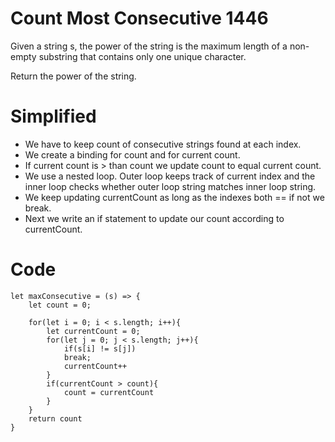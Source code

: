 # Count Most Consecutive 1446
Given a string s, the power of the string is the maximum length of a non-empty substring that contains only one unique character.

Return the power of the string.


# Simplified
- We have to keep count of consecutive strings found at each index.
- We create a binding for count and for current count.
- If current count is > than count we update count to equal current count.
- We use a nested loop. Outer loop keeps track of current index and the inner loop checks whether outer loop string matches inner loop string.
- We keep updating currentCount as long as the indexes both == if not we break.
- Next we write an if statement to update our count according to currentCount.

# Code
```
let maxConsecutive = (s) => {
    let count = 0;

    for(let i = 0; i < s.length; i++){
        let currentCount = 0;
        for(let j = 0; j < s.length; j++){
            if(s[i] != s[j])
            break;
            currentCount++
        }
        if(currentCount > count){
            count = currentCount
        }
    }
    return count
}
```